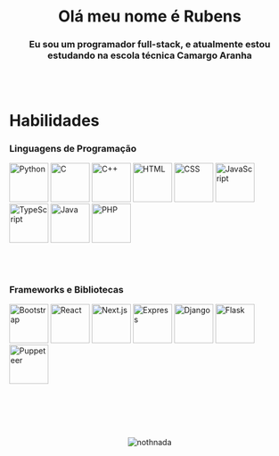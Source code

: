 <h1 align="center">Olá meu nome é Rubens</h1>
<h3 align="center">Eu sou um programador full-stack, e atualmente estou estudando na escola técnica Camargo Aranha</h3>
<br>
<br>

# Habilidades
### Linguagens de Programação
<p>
<img src="https://cdn.jsdelivr.net/gh/devicons/devicon@latest/icons/python/python-original.svg" width="70px" alt="Python"/>
<img src="https://cdn.jsdelivr.net/gh/devicons/devicon@latest/icons/c/c-original.svg" width="70px" alt="C"/>
<img src="https://cdn.jsdelivr.net/gh/devicons/devicon@latest/icons/cplusplus/cplusplus-original.svg" width="70px" alt="C++"/>
<img src="https://cdn.jsdelivr.net/gh/devicons/devicon@latest/icons/html5/html5-original-wordmark.svg" width="70px" alt="HTML"/>
<img src="https://cdn.jsdelivr.net/gh/devicons/devicon@latest/icons/css3/css3-original-wordmark.svg" width="70px" alt="CSS"/>
<img src="https://cdn.jsdelivr.net/gh/devicons/devicon@latest/icons/javascript/javascript-original.svg" width="70px" alt="JavaScript"/>
<img src="https://cdn.jsdelivr.net/gh/devicons/devicon@latest/icons/typescript/typescript-original.svg" width="70px" alt="TypeScript"/>
<img src="https://cdn.jsdelivr.net/gh/devicons/devicon@latest/icons/java/java-original.svg" width="70px" alt="Java"/>
<img src="https://cdn.jsdelivr.net/gh/devicons/devicon@latest/icons/php/php-original.svg" width="70px" alt="PHP"/>

</p>

<br>
<br>

### Frameworks e Bibliotecas
<p>
<img src="https://cdn.jsdelivr.net/gh/devicons/devicon@latest/icons/bootstrap/bootstrap-original.svg" width="70px" alt="Bootstrap"/>
<img src="https://cdn.jsdelivr.net/gh/devicons/devicon@latest/icons/react/react-original-wordmark.svg" width="70px" alt="React"/>
<img src="https://cdn.jsdelivr.net/gh/devicons/devicon@latest/icons/nextjs/nextjs-original.svg" width="70px" alt="Next.js"/>
<img src="https://cdn.jsdelivr.net/gh/devicons/devicon@latest/icons/express/express-original-wordmark.svg" width="70px" alt="Express"/>
<img src="https://cdn.jsdelivr.net/gh/devicons/devicon@latest/icons/django/django-plain-wordmark.svg" width="70px" alt="Django"/>
<img src="https://cdn.jsdelivr.net/gh/devicons/devicon@latest/icons/flask/flask-original-wordmark.svg" width="70px" alt="Flask"/>
<img src="https://cdn.jsdelivr.net/gh/devicons/devicon@latest/icons/puppeteer/puppeteer-original.svg" width="70px" alt="Puppeteer"/>
          
          
          
</p>

<br>
<br>
<br>
<br>

<p align="center"><img src="https://github-readme-stats.vercel.app/api/top-langs?username=nothnada&show_icons=true&locale=en&layout=compact&theme=dark" alt="nothnada" /></p>

